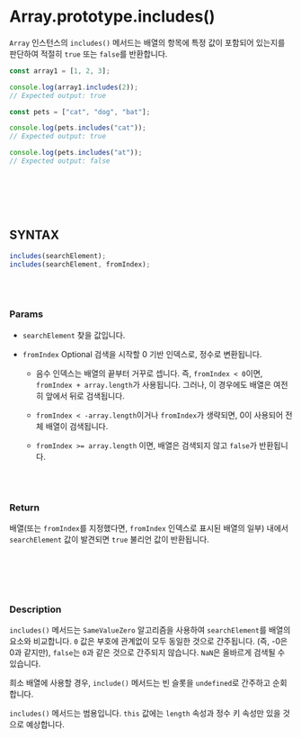 # Array.prototype.includes()

`Array` 인스턴스의 `includes()` 메서드는 배열의 항목에 특정 값이 포함되어 있는지를 판단하여 적절히 `true` 또는 `false`를 반환합니다.

```js
const array1 = [1, 2, 3];

console.log(array1.includes(2));
// Expected output: true

const pets = ["cat", "dog", "bat"];

console.log(pets.includes("cat"));
// Expected output: true

console.log(pets.includes("at"));
// Expected output: false
```

<br/>
<br/>
<br/>
<br/>

## SYNTAX

```js
includes(searchElement);
includes(searchElement, fromIndex);
```

<br/>
<br/>

### Params

-   `searchElement`
    찾을 값입니다.

-   `fromIndex` Optional
    검색을 시작할 0 기반 인덱스로, 정수로 변환됩니다.

    -   음수 인덱스는 배열의 끝부터 거꾸로 셉니다. 즉, `fromIndex < 0`이면, `fromIndex + array.length`가 사용됩니다. 그러나, 이 경우에도 배열은 여전히 앞에서 뒤로 검색됩니다.

    -   `fromIndex < -array.length`이거나 `fromIndex`가 생략되면, 0이 사용되어 전체 배열이 검색됩니다.

    -   `fromIndex >= array.length` 이면, 배열은 검색되지 않고 `false`가 반환됩니다.

<br/>
<br/>

### Return

배열(또는 `fromIndex`를 지정했다면, `fromIndex` 인덱스로 표시된 배열의 일부) 내에서 `searchElement` 값이 발견되면 `true` 불리언 값이 반환됩니다.

<br/>
<br/>
<br/>
<br/>

### Description

`includes()` 메서드는 `SameValueZero` 알고리즘을 사용하여 `searchElement`를 배열의 요소와 비교합니다. `0` 값은 부호에 관계없이 모두 동일한 것으로 간주됩니다. (즉, -0은 0과 같지만), `false`는 `0`과 같은 것으로 간주되지 않습니다. `NaN`은 올바르게 검색될 수 있습니다.

희소 배열에 사용할 경우, `include()` 메서드는 빈 슬롯을 `undefined`로 간주하고 순회합니다.

`includes()` 메서드는 범용입니다. `this` 값에는 `length` 속성과 정수 키 속성만 있을 것으로 예상합니다.
